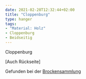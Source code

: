 ```yaml
---
date: 2021-02-28T12:32:44+02:00
title: "Cloppenburg"
type: hanger
tags:
- "Material: Holz"
- Cloppenburg
- Beidseitig
---
```

Cloppenburg

[Auch Rückseite]

<div class="source">Gefunden bei der <a href="https://www.neue-arbeit-brockensammlung.de/geschaefte/gebrauchtmoebelkaufhaus/">Brockensammlung</a></div>

